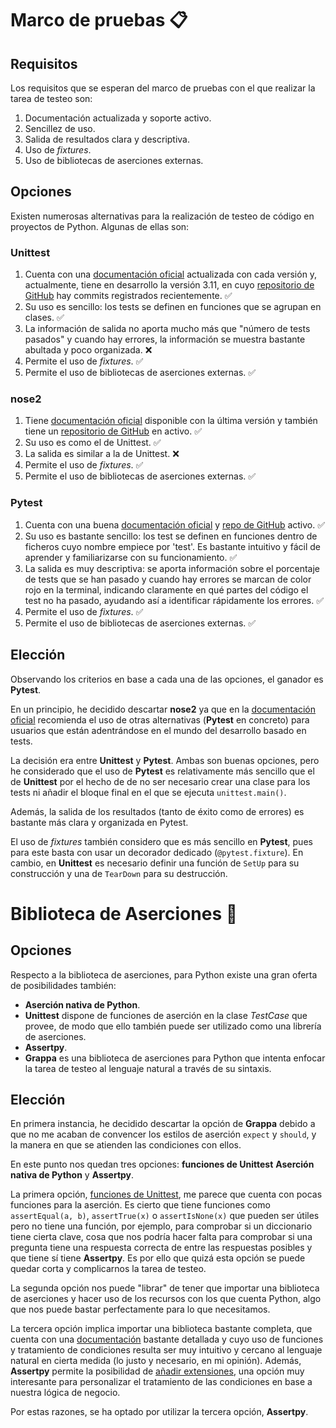 # Marco de pruebas 📋

## Requisitos
Los requisitos que se esperan del marco de pruebas con el que realizar la tarea de testeo son:
1. Documentación actualizada y soporte activo.
2. Sencillez de uso.
3. Salida de resultados clara y descriptiva.
4. Uso de *fixtures*.
5. Uso de bibliotecas de aserciones externas.

## Opciones

Existen numerosas alternativas para la realización de testeo de código en proyectos de Python. Algunas de ellas son:

### **Unittest**
1. Cuenta con una [documentación oficial](https://docs.python.org/3.10/library/unittest.html) actualizada con cada versión y, actualmente, tiene en desarrollo la versión 3.11, en cuyo [repositorio de GitHub](https://github.com/python/cpython/tree/main/Lib/unittest) hay commits registrados recientemente. :white_check_mark:
2. Su uso es sencillo: los tests se definen en funciones que se agrupan en clases. :white_check_mark:
3. La información de salida no aporta mucho más que "número de tests pasados" y cuando hay errores, la información se muestra bastante abultada y poco organizada. :x:
4. Permite el uso de *fixtures*. :white_check_mark:
5. Permite el uso de bibliotecas de aserciones externas. :white_check_mark:

### **nose2**
1. Tiene [documentación oficial](https://docs.nose2.io/en/latest/) disponible con la última versión y también tiene un [repositorio de GitHub](https://github.com/nose-devs/nose2) en activo. :white_check_mark:
2. Su uso es como el de Unittest. :white_check_mark:
3. La salida es similar a la de Unittest. :x:
4. Permite el uso de *fixtures*. :white_check_mark:
5. Permite el uso de bibliotecas de aserciones externas. :white_check_mark:

### **Pytest**
1. Cuenta con una buena [documentación oficial](https://docs.pytest.org/en/6.2.x/) y [repo de GitHub](https://github.com/pytest-dev/pytest) activo. :white_check_mark:
2. Su uso es bastante sencillo: los test se definen en funciones dentro de ficheros cuyo nombre empiece por 'test'. Es bastante intuitivo y fácil de aprender y familiarizarse con su funcionamiento. :white_check_mark:
3. La salida es muy descriptiva: se aporta información sobre el porcentaje de tests que se han pasado y cuando hay errores se marcan de color rojo en la terminal, indicando claramente en qué partes del código el test no ha pasado, ayudando así a identificar rápidamente los errores. :white_check_mark:
4. Permite el uso de *fixtures*. :white_check_mark:
5. Permite el uso de bibliotecas de aserciones externas. :white_check_mark:

## Elección
Observando los criterios en base a cada una de las opciones, el ganador es **Pytest**.

En un principio, he decidido descartar **nose2** ya que en la [documentación oficial](https://docs.nose2.io/en/latest/#nose2-vs-pytest) recomienda el uso de otras alternativas (**Pytest** en concreto) para usuarios que están adentrándose en el mundo del desarrollo basado en tests.

La decisión era entre **Unittest** y **Pytest**. Ambas son buenas opciones, pero he considerado que el uso de **Pytest** es relativamente más sencillo que el de **Unittest** por el hecho de de no ser necesario crear una clase para los tests ni añadir el bloque final en el que se ejecuta ```unittest.main()```.

Además, la salida de los resultados (tanto de éxito como de errores) es bastante más clara y organizada en Pytest. 

El uso de *fixtures* también considero que es más sencillo en **Pytest**, pues para este basta con usar un decorador dedicado (```@pytest.fixture```). En cambio, en **Unittest** es necesario definir una función de ```SetUp``` para su construcción y una de ```TearDown``` para su destrucción.


# Biblioteca de Aserciones :no_entry_sign:
## Opciones
Respecto a la biblioteca de aserciones, para Python existe una gran oferta de posibilidades también:

- **Aserción nativa de Python**.
- **Unittest** dispone de funciones de aserción en la clase *TestCase* que provee, de modo que ello también puede ser utilizado como una librería de aserciones.
- **Assertpy**.
- **Grappa** es una biblioteca de aserciones para Python que intenta enfocar la tarea de testeo al lenguaje natural a través de su sintaxis.

## Elección
En primera instancia, he decidido descartar la opción de **Grappa** debido a que no me acaban de convencer los estilos de aserción ```expect``` y ```should```, y la manera en que se atienden las condiciones con ellos. 

En este punto nos quedan tres opciones: **funciones de Unittest** **Aserción nativa de Python** y **Assertpy**.

La primera opción, [funciones de Unittest](https://docs.python.org/es/3.9/library/unittest.html#classes-and-functions), me parece que cuenta con pocas funciones para la aserción. Es cierto que tiene funciones como ```assertEqual(a, b)```, ```assertTrue(x)``` o ```assertIsNone(x)``` que pueden ser útiles pero no tiene una función, por ejemplo, para comprobar si un diccionario tiene cierta clave, cosa que nos podría hacer falta para comprobar si una pregunta tiene una respuesta correcta de entre las respuestas posibles y que tiene sí tiene **Assertpy**. Es por ello que quizá esta opción se puede quedar corta y complicarnos la tarea de testeo.

La segunda opción nos puede "librar" de tener que importar una biblioteca de aserciones y hacer uso de los recursos con los que cuenta Python, algo que nos puede bastar perfectamente para lo que necesitamos. 

La tercera opción implica importar una biblioteca bastante completa, que cuenta con una [documentación](https://assertpy.github.io/docs.html) bastante detallada y cuyo uso de funciones y tratamiento de condiciones resulta ser muy intuitivo y cercano al lenguaje natural en cierta medida (lo justo y necesario, en mi opinión). Además, **Assertpy** permite la posibilidad de [añadir extensiones](https://assertpy.github.io/docs.html#assertpy.assertpy.add_extension), una opción muy interesante para personalizar el tratamiento de las condiciones en base a nuestra lógica de negocio.

Por estas razones, se ha optado por utilizar la tercera opción, **Assertpy**.
